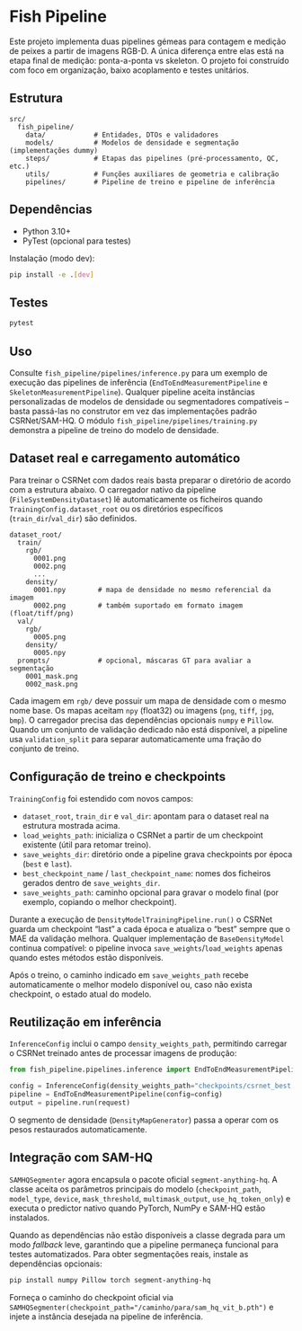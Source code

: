 # Fish Pipeline

Este projeto implementa duas pipelines gémeas para contagem e medição de peixes a partir de imagens RGB-D.
A única diferença entre elas está na etapa final de medição: ponta-a-ponta vs skeleton.
O projeto foi construído com foco em organização, baixo acoplamento e testes unitários.

## Estrutura

```
src/
  fish_pipeline/
    data/            # Entidades, DTOs e validadores
    models/          # Modelos de densidade e segmentação (implementações dummy)
    steps/           # Etapas das pipelines (pré-processamento, QC, etc.)
    utils/           # Funções auxiliares de geometria e calibração
    pipelines/       # Pipeline de treino e pipeline de inferência
```

## Dependências

- Python 3.10+
- PyTest (opcional para testes)

Instalação (modo dev):

```bash
pip install -e .[dev]
```

## Testes

```bash
pytest
```

## Uso

Consulte `fish_pipeline/pipelines/inference.py` para um exemplo de execução das pipelines de inferência
(`EndToEndMeasurementPipeline` e `SkeletonMeasurementPipeline`).
Qualquer pipeline aceita instâncias personalizadas de modelos de densidade ou segmentadores compatíveis – basta
passá-las no construtor em vez das implementações padrão CSRNet/SAM-HQ. O módulo
`fish_pipeline/pipelines/training.py` demonstra a pipeline de treino do modelo de densidade.

## Dataset real e carregamento automático

Para treinar o CSRNet com dados reais basta preparar o diretório de acordo com a estrutura abaixo. O carregador nativo
da pipeline (`FileSystemDensityDataset`) lê automaticamente os ficheiros quando `TrainingConfig.dataset_root` ou os
diretórios específicos (`train_dir`/`val_dir`) são definidos.

```
dataset_root/
  train/
    rgb/
      0001.png
      0002.png
      ...
    density/
      0001.npy        # mapa de densidade no mesmo referencial da imagem
      0002.png        # também suportado em formato imagem (float/tiff/png)
  val/
    rgb/
      0005.png
    density/
      0005.npy
  prompts/            # opcional, máscaras GT para avaliar a segmentação
    0001_mask.png
    0002_mask.png
```

Cada imagem em `rgb/` deve possuir um mapa de densidade com o mesmo nome base. Os mapas aceitam `npy` (float32) ou
imagens (`png`, `tiff`, `jpg`, `bmp`). O carregador precisa das dependências opcionais `numpy` e `Pillow`. Quando um
conjunto de validação dedicado não está disponível, a pipeline usa `validation_split` para separar automaticamente uma
fração do conjunto de treino.

## Configuração de treino e checkpoints

`TrainingConfig` foi estendido com novos campos:

* `dataset_root`, `train_dir` e `val_dir`: apontam para o dataset real na estrutura mostrada acima.
* `load_weights_path`: inicializa o CSRNet a partir de um checkpoint existente (útil para retomar treino).
* `save_weights_dir`: diretório onde a pipeline grava checkpoints por época (`best` e `last`).
* `best_checkpoint_name` / `last_checkpoint_name`: nomes dos ficheiros gerados dentro de `save_weights_dir`.
* `save_weights_path`: caminho opcional para gravar o modelo final (por exemplo, copiando o melhor checkpoint).

Durante a execução de `DensityModelTrainingPipeline.run()` o CSRNet guarda um checkpoint “last” a cada época e
atualiza o “best” sempre que o MAE da validação melhora. Qualquer implementação de `BaseDensityModel` continua
compatível: o pipeline invoca `save_weights`/`load_weights` apenas quando estes métodos estão disponíveis.

Após o treino, o caminho indicado em `save_weights_path` recebe automaticamente o melhor modelo disponível ou, caso não
exista checkpoint, o estado atual do modelo.

## Reutilização em inferência

`InferenceConfig` inclui o campo `density_weights_path`, permitindo carregar o CSRNet treinado antes de processar
imagens de produção:

```python
from fish_pipeline.pipelines.inference import EndToEndMeasurementPipeline, InferenceConfig

config = InferenceConfig(density_weights_path="checkpoints/csrnet_best.pt")
pipeline = EndToEndMeasurementPipeline(config=config)
output = pipeline.run(request)
```

O segmento de densidade (`DensityMapGenerator`) passa a operar com os pesos restaurados automaticamente.

## Integração com SAM-HQ

`SAMHQSegmenter` agora encapsula o pacote oficial `segment-anything-hq`. A classe aceita os parâmetros principais do
modelo (`checkpoint_path`, `model_type`, `device`, `mask_threshold`, `multimask_output`, `use_hq_token_only`) e executa
o predictor nativo quando PyTorch, NumPy e SAM-HQ estão instalados.

Quando as dependências não estão disponíveis a classe degrada para um modo *fallback* leve, garantindo que a pipeline
permaneça funcional para testes automatizados. Para obter segmentações reais, instale as dependências opcionais:

```bash
pip install numpy Pillow torch segment-anything-hq
```

Forneça o caminho do checkpoint oficial via `SAMHQSegmenter(checkpoint_path="/caminho/para/sam_hq_vit_b.pth")` e
injete a instância desejada na pipeline de inferência.
